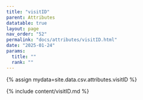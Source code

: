 ```yaml
---
title: "visitID"
parent: Attributes
datatable: true
layout: page
nav_order: "52"
permalink: "docs/attributes/visitID.html"
date: "2025-01-24"
params:
  title: ""
  rank: ""
---
```

{% assign mydata=site.data.csv.attributes.visitID %} 

{% include content/visitID.md %}
